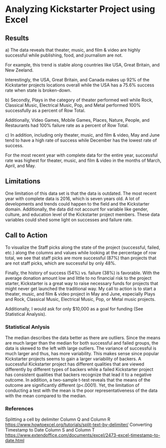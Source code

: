 # Analyzing Kickstarter Project using Excel 

## Results

a)	The data reveals that theater, music, and film & video are highly successful while publishing, food, and journalism are not. 
 
For example, this trend is stable along countries like USA, Great Britain, and New Zeeland. 

   	
Interestingly, the USA, Great Britain, and Canada makes up 92% of the Kickstarter projects locations overall while the USA has a 75.6% success rate when state is broken-down. 
 					 

b)	Secondly, Plays in the category of theater performed well while Rock, Classical Music, Electrical Music, Pop, and Metal performed 100% successfully as a percent of Row Total. 
 


Additionally, Video Games, Mobile Games, Places, Nature, People, and Restaurants had 100% failure rate as a percent of Row Total. 
 

c)	In addition, including only theater, music, and film & video, May and June tend to have a high rate of success while December has the lowest rate of success. 
 
For the most recent year with complete data for the entire year, successful rate was highest for theater, music, and film & video in the months of March, April, and May. 
 

## Limitations 

One limitation of this data set is that the data is outdated. The most recent year with complete data is 2016, which is seven years old. A lot of developments and trends could happen to the field and the Kickstarter domain. Additionally, the data did not account for variable like gender, culture, and education level of the Kickstarter project members. These data variables could shed some light on successes and failure rate. 

## Call to Action

To visualize the Staff picks along the state of the project (successful, failed, etc.) along the columns and values while looking at the percentage of row total, we see that staff picks are more successful (87%) than projects that are not staff picks, which are successful by only 48%. 

 

Finally, the history of success (54%) vs. failure (38%) is favorable. With the average donation amount low and little to no financial risk to the project starter, Kickstarter is a great way to raise necessary funds for projects that might never get launched the traditional way. My call to action is to start a theater, music, and film & video project in May and June, especially Plays and Rock, Classical Music, Electrical Music, Pop, or Metal music projects. 
  

Additionally, I would ask for only $10,000 as a goal for funding (See Statistical Analysis). 
 

### Statistical Anlysis 

The median describes the data better as there are outliers. Since the means are much larger than the median for both successful and failed groups, the data is skewed to the left with large outliers. The variance of successful is much larger and thus, has more variability. This makes sense since popular Kickstarter projects seems to gain a larger variability of backers. A successful Kickstarter project has different qualities that are viewed differently by different types of backers while a failed Kickstarter project has consistent qualities that backers recognize that lead it to a negative outcome. In addition, a two-sample t-test reveals that the means of the outcome are significantly different (p<.0001). Yet, the limitation of conducting a test with the mean is the poor representativeness of the data with the mean compared to the median.

 
	
### References

Splitting a cell by delimiter	Column Q and Column R	https://www.howtoexcel.org/tutorials/split-text-by-delimiter/
Converting Timestamp to Date	Column S and Column T	https://www.extendoffice.com/documents/excel/2473-excel-timestamp-to-date.html


